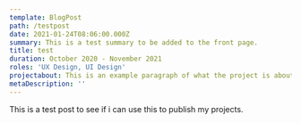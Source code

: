 ```yaml
---
template: BlogPost
path: /testpost
date: 2021-01-24T08:06:00.000Z
summary: This is a test summary to be added to the front page.
title: test
duration: October 2020 - November 2021
roles: 'UX Design, UI Design'
projectabout: This is an example paragraph of what the project is about.
metaDescription: ''
---
```

This is a test post to see if i can use this to publish my projects.
